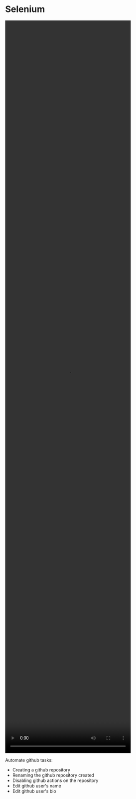 # Selenium
<video width="80%" height="60%" controls>
  <source src="https://github.com/chyna-gvng/selenium_github_tests/blob/main/output/output.mp4?raw=true" type="video/mp4">
</video>

Automate github tasks:
- Creating a github repository
- Renaming the github repository created
- Disabling github actions on the repository
- Edit github user's name
- Edit github user's bio